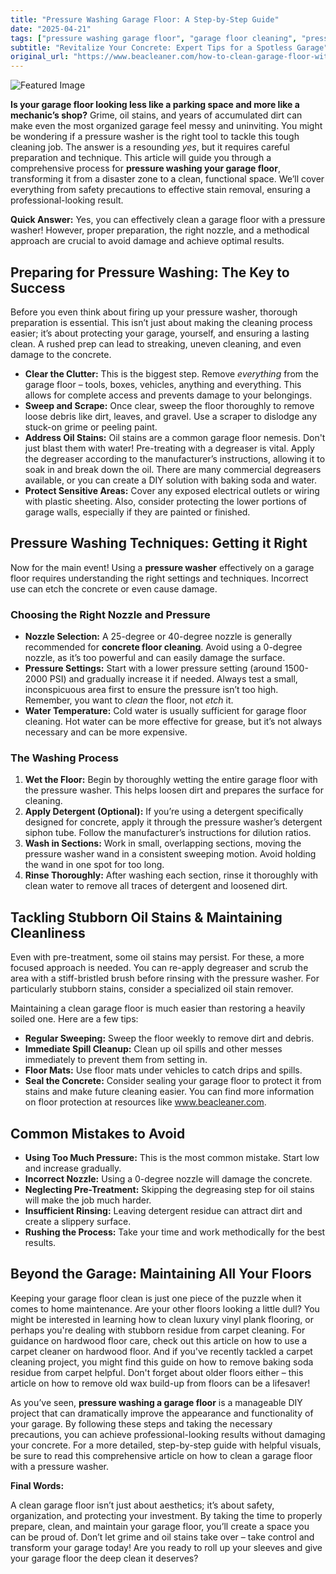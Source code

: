 ```yaml
---
title: "Pressure Washing Garage Floor: A Step-by-Step Guide"
date: "2025-04-21"
tags: ["pressure washing garage floor", "garage floor cleaning", "pressure washer", "garage cleaning", "oil stain removal", "concrete floor cleaning", "garage maintenance"]
subtitle: "Revitalize Your Concrete: Expert Tips for a Spotless Garage"
original_url: "https://www.beacleaner.com/how-to-clean-garage-floor-with-pressure-washer"
---
```




![Featured Image](https://res.cloudinary.com/dnm0udlvz/image/upload/v1745212477/article_image_1_h5tl8p.gif)

**Is your garage floor looking less like a parking space and more like a mechanic’s shop?** Grime, oil stains, and years of accumulated dirt can make even the most organized garage feel messy and uninviting. You might be wondering if a pressure washer is the right tool to tackle this tough cleaning job. The answer is a resounding *yes*, but it requires careful preparation and technique. This article will guide you through a comprehensive process for **pressure washing your garage floor**, transforming it from a disaster zone to a clean, functional space. We’ll cover everything from safety precautions to effective stain removal, ensuring a professional-looking result. 

**Quick Answer:** Yes, you can effectively clean a garage floor with a pressure washer! However, proper preparation, the right nozzle, and a methodical approach are crucial to avoid damage and achieve optimal results.



## Preparing for Pressure Washing: The Key to Success

Before you even think about firing up your pressure washer, thorough preparation is essential. This isn’t just about making the cleaning process easier; it’s about protecting your garage, yourself, and ensuring a lasting clean.  A rushed prep can lead to streaking, uneven cleaning, and even damage to the concrete.

*   **Clear the Clutter:** This is the biggest step. Remove *everything* from the garage floor – tools, boxes, vehicles, anything and everything.  This allows for complete access and prevents damage to your belongings.
*   **Sweep and Scrape:**  Once clear, sweep the floor thoroughly to remove loose debris like dirt, leaves, and gravel.  Use a scraper to dislodge any stuck-on grime or peeling paint.
*   **Address Oil Stains:** Oil stains are a common garage floor nemesis.  Don't just blast them with water! Pre-treating with a degreaser is vital.  Apply the degreaser according to the manufacturer’s instructions, allowing it to soak in and break down the oil.  There are many commercial degreasers available, or you can create a DIY solution with baking soda and water.
*   **Protect Sensitive Areas:** Cover any exposed electrical outlets or wiring with plastic sheeting.  Also, consider protecting the lower portions of garage walls, especially if they are painted or finished.



## Pressure Washing Techniques: Getting it Right

Now for the main event!  Using a **pressure washer** effectively on a garage floor requires understanding the right settings and techniques.  Incorrect use can etch the concrete or even cause damage. 

### Choosing the Right Nozzle and Pressure

*   **Nozzle Selection:** A 25-degree or 40-degree nozzle is generally recommended for **concrete floor cleaning**. Avoid using a 0-degree nozzle, as it’s too powerful and can easily damage the surface.
*   **Pressure Settings:** Start with a lower pressure setting (around 1500-2000 PSI) and gradually increase it if needed.  Always test a small, inconspicuous area first to ensure the pressure isn’t too high.  Remember, you want to *clean* the floor, not *etch* it.
*   **Water Temperature:**  Cold water is usually sufficient for garage floor cleaning. Hot water can be more effective for grease, but it’s not always necessary and can be more expensive.

### The Washing Process

1.  **Wet the Floor:** Begin by thoroughly wetting the entire garage floor with the pressure washer. This helps loosen dirt and prepares the surface for cleaning.
2.  **Apply Detergent (Optional):** If you’re using a detergent specifically designed for concrete, apply it through the pressure washer’s detergent siphon tube. Follow the manufacturer’s instructions for dilution ratios.
3.  **Wash in Sections:** Work in small, overlapping sections, moving the pressure washer wand in a consistent sweeping motion.  Avoid holding the wand in one spot for too long.
4.  **Rinse Thoroughly:**  After washing each section, rinse it thoroughly with clean water to remove all traces of detergent and loosened dirt.  



## Tackling Stubborn Oil Stains & Maintaining Cleanliness

Even with pre-treatment, some oil stains may persist.  For these, a more focused approach is needed.  You can re-apply degreaser and scrub the area with a stiff-bristled brush before rinsing with the pressure washer.  For particularly stubborn stains, consider a specialized oil stain remover. 

Maintaining a clean garage floor is much easier than restoring a heavily soiled one. Here are a few tips:

*   **Regular Sweeping:** Sweep the floor weekly to remove dirt and debris.
*   **Immediate Spill Cleanup:**  Clean up oil spills and other messes immediately to prevent them from setting in.
*   **Floor Mats:** Use floor mats under vehicles to catch drips and spills.
*   **Seal the Concrete:** Consider sealing your garage floor to protect it from stains and make future cleaning easier.  You can find more information on floor protection at resources like www.beacleaner.com.



## Common Mistakes to Avoid

*   **Using Too Much Pressure:** This is the most common mistake. Start low and increase gradually.
*   **Incorrect Nozzle:** Using a 0-degree nozzle will damage the concrete.
*   **Neglecting Pre-Treatment:**  Skipping the degreasing step for oil stains will make the job much harder.
*   **Insufficient Rinsing:** Leaving detergent residue can attract dirt and create a slippery surface.
*   **Rushing the Process:**  Take your time and work methodically for the best results.



## Beyond the Garage: Maintaining All Your Floors

Keeping your garage floor clean is just one piece of the puzzle when it comes to home maintenance.  Are your other floors looking a little dull?  You might be interested in learning how to clean luxury vinyl plank flooring, or perhaps you're dealing with stubborn residue from carpet cleaning.  For guidance on hardwood floor care, check out this article on how to use a carpet cleaner on hardwood floor.  And if you've recently tackled a carpet cleaning project, you might find this guide on how to remove baking soda residue from carpet helpful.  Don't forget about older floors either – this article on how to remove old wax build-up from floors can be a lifesaver!




As you’ve seen, **pressure washing a garage floor** is a manageable DIY project that can dramatically improve the appearance and functionality of your garage.  By following these steps and taking the necessary precautions, you can achieve professional-looking results without damaging your concrete.  For a more detailed, step-by-step guide with helpful visuals, be sure to read this comprehensive article on how to clean a garage floor with a pressure washer. 

**Final Words:**

A clean garage floor isn’t just about aesthetics; it’s about safety, organization, and protecting your investment.  By taking the time to properly prepare, clean, and maintain your garage floor, you’ll create a space you can be proud of.  Don’t let grime and oil stains take over – take control and transform your garage today!  Are you ready to roll up your sleeves and give your garage floor the deep clean it deserves?
